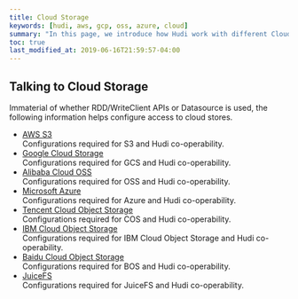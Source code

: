 ```yaml
---
title: Cloud Storage
keywords: [hudi, aws, gcp, oss, azure, cloud]
summary: "In this page, we introduce how Hudi work with different Cloud providers."
toc: true
last_modified_at: 2019-06-16T21:59:57-04:00
---
```


## Talking to Cloud Storage

Immaterial of whether RDD/WriteClient APIs or Datasource is used, the following information helps configure access
to cloud stores.

* [AWS S3](/docs/s3_hoodie) <br/>
   Configurations required for S3 and Hudi co-operability.
* [Google Cloud Storage](/docs/gcs_hoodie) <br/>
   Configurations required for GCS and Hudi co-operability.
* [Alibaba Cloud OSS](/docs/oss_hoodie) <br/>
   Configurations required for OSS and Hudi co-operability.
* [Microsoft Azure](/docs/azure_hoodie) <br/>
   Configurations required for Azure and Hudi co-operability.
* [Tencent Cloud Object Storage](/docs/cos_hoodie) <br/>
   Configurations required for COS and Hudi co-operability.
* [IBM Cloud Object Storage](/docs/ibm_cos_hoodie) <br/>
   Configurations required for IBM Cloud Object Storage and Hudi co-operability.
* [Baidu Cloud Object Storage](bos_hoodie) <br/>
   Configurations required for BOS and Hudi co-operability.
* [JuiceFS](/docs/jfs_hoodie) <br/>
   Configurations required for JuiceFS and Hudi co-operability.
